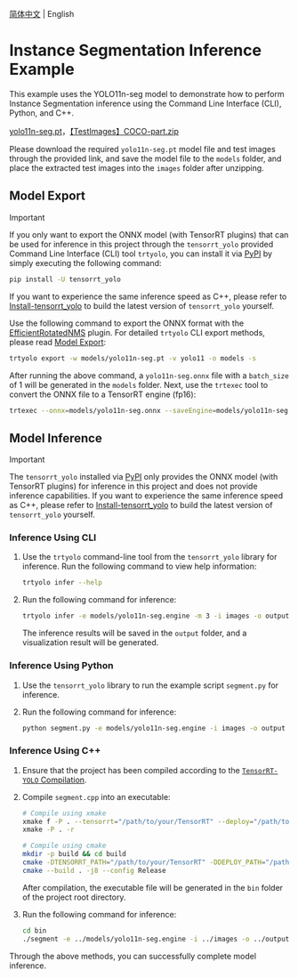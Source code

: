 [简体中文](README.md) | English

# Instance Segmentation Inference Example

This example uses the YOLO11n-seg model to demonstrate how to perform Instance Segmentation inference using the Command Line Interface (CLI), Python, and C++.

[yolo11n-seg.pt](https://github.com/ultralytics/assets/releases/download/v8.3.0/yolo11n-seg.pt)，[【TestImages】COCO-part.zip](https://www.ilanzou.com/s/N5Oyq8hZ)

Please download the required `yolo11n-seg.pt` model file and test images through the provided link, and save the model file to the `models` folder, and place the extracted test images into the `images` folder after unzipping.

## Model Export

> [!IMPORTANT]
>
> If you only want to export the ONNX model (with TensorRT plugins) that can be used for inference in this project through the `tensorrt_yolo` provided Command Line Interface (CLI) tool `trtyolo`, you can install it via [PyPI](https://pypi.org/project/tensorrt-yolo) by simply executing the following command:
>
> ```bash
> pip install -U tensorrt_yolo
> ```
> 
> If you want to experience the same inference speed as C++, please refer to [Install-tensorrt_yolo](../../docs/en/build_and_install.md#install-tensorrt_yolo) to build the latest version of `tensorrt_yolo` yourself.

Use the following command to export the ONNX format with the [EfficientRotatedNMS](../../plugin/efficientRotatedNMSPlugin/) plugin. For detailed `trtyolo` CLI export methods, please read [Model Export](../../docs/en/model_export.md):

```bash
trtyolo export -w models/yolo11n-seg.pt -v yolo11 -o models -s
```

After running the above command, a `yolo11n-seg.onnx` file with a `batch_size` of 1 will be generated in the `models` folder. Next, use the `trtexec` tool to convert the ONNX file to a TensorRT engine (fp16):

```bash
trtexec --onnx=models/yolo11n-seg.onnx --saveEngine=models/yolo11n-seg.engine --fp16 --staticPlugins=/path/to/your/TensorRT-YOLO/lib/plugin/libcustom_plugins.so --setPluginsToSerialize=/path/to/your/TensorRT-YOLO/lib/plugin/libcustom_plugins.so
```

## Model Inference

> [!IMPORTANT]
>
> The `tensorrt_yolo` installed via [PyPI](https://pypi.org/project/tensorrt-yolo) only provides the ONNX model (with TensorRT plugins) for inference in this project and does not provide inference capabilities.
> If you want to experience the same inference speed as C++, please refer to [Install-tensorrt_yolo](../../docs/en/build_and_install.md#install-tensorrt_yolo) to build the latest version of `tensorrt_yolo` yourself.

### Inference Using CLI

1. Use the `trtyolo` command-line tool from the `tensorrt_yolo` library for inference. Run the following command to view help information:

    ```bash
    trtyolo infer --help
    ```

2. Run the following command for inference:

    ```bash
    trtyolo infer -e models/yolo11n-seg.engine -m 3 -i images -o output -l labels.txt
    ```

    The inference results will be saved in the `output` folder, and a visualization result will be generated.

### Inference Using Python

1. Use the `tensorrt_yolo` library to run the example script `segment.py` for inference.
2. Run the following command for inference:

    ```bash
    python segment.py -e models/yolo11n-seg.engine -i images -o output -l labels.txt
    ```

### Inference Using C++

1. Ensure that the project has been compiled according to the [`TensorRT-YOLO` Compilation](../../docs/en/build_and_install.md#tensorrt-yolo-compile).
2. Compile `segment.cpp` into an executable:

    ```bash
    # Compile using xmake
    xmake f -P . --tensorrt="/path/to/your/TensorRT" --deploy="/path/to/your/TensorRT-YOLO"
    xmake -P . -r

    # Compile using cmake
    mkdir -p build && cd build
    cmake -DTENSORRT_PATH="/path/to/your/TensorRT" -DDEPLOY_PATH="/path/to/your/TensorRT-YOLO" .. 
    cmake --build . -j8 --config Release
    ```

    After compilation, the executable file will be generated in the `bin` folder of the project root directory.

3. Run the following command for inference:

    ```bash
    cd bin
    ./segment -e ../models/yolo11n-seg.engine -i ../images -o ../output -l ../labels.txt
    ```

Through the above methods, you can successfully complete model inference.

